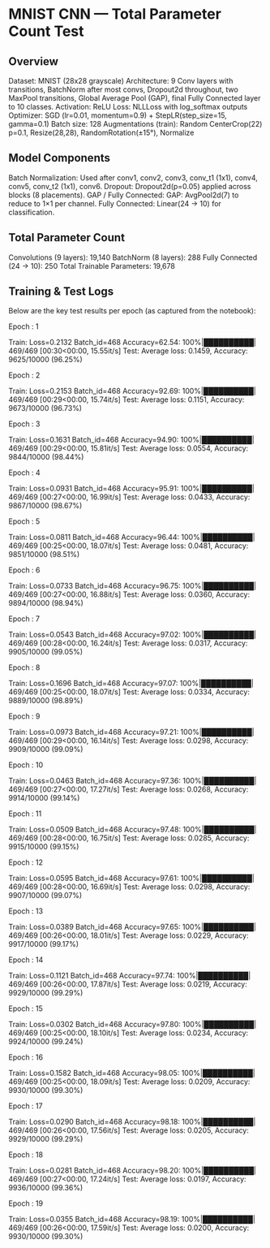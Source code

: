 # MNIST CNN — Total Parameter Count Test

## Overview
Dataset: MNIST (28x28 grayscale)
Architecture: 9 Conv layers with transitions, BatchNorm after most convs, Dropout2d throughout, two MaxPool transitions, Global Average Pool (GAP), final Fully Connected layer to 10 classes.
Activation: ReLU
Loss: NLLLoss with log_softmax outputs
Optimizer: SGD (lr=0.01, momentum=0.9) + StepLR(step_size=15, gamma=0.1)
Batch size: 128
Augmentations (train): Random CenterCrop(22) p=0.1, Resize(28,28), RandomRotation(±15°), Normalize

## Model Components
Batch Normalization: Used after conv1, conv2, conv3, conv_t1 (1x1), conv4, conv5, conv_t2 (1x1), conv6.
Dropout: Dropout2d(p=0.05) applied across blocks (8 placements).
GAP / Fully Connected:
GAP: AvgPool2d(7) to reduce to 1×1 per channel.
Fully Connected: Linear(24 → 10) for classification.

## Total Parameter Count
Convolutions (9 layers): 19,140
BatchNorm (8 layers): 288
Fully Connected (24 → 10): 250
Total Trainable Parameters: 19,678

## Training & Test Logs
Below are the key test results per epoch (as captured from the notebook):

Epoch : 1 

Train: Loss=0.2132 Batch_id=468 Accuracy=62.54: 100%|██████████| 469/469 [00:30<00:00, 15.55it/s]
Test: Average loss: 0.1459, Accuracy: 9625/10000 (96.25%)

Epoch : 2 

Train: Loss=0.2153 Batch_id=468 Accuracy=92.69: 100%|██████████| 469/469 [00:29<00:00, 15.74it/s]
Test: Average loss: 0.1151, Accuracy: 9673/10000 (96.73%)

Epoch : 3 

Train: Loss=0.1631 Batch_id=468 Accuracy=94.90: 100%|██████████| 469/469 [00:29<00:00, 15.81it/s]
Test: Average loss: 0.0554, Accuracy: 9844/10000 (98.44%)

Epoch : 4 

Train: Loss=0.0931 Batch_id=468 Accuracy=95.91: 100%|██████████| 469/469 [00:27<00:00, 16.99it/s]
Test: Average loss: 0.0433, Accuracy: 9867/10000 (98.67%)

Epoch : 5 

Train: Loss=0.0811 Batch_id=468 Accuracy=96.44: 100%|██████████| 469/469 [00:25<00:00, 18.07it/s]
Test: Average loss: 0.0481, Accuracy: 9851/10000 (98.51%)

Epoch : 6 

Train: Loss=0.0733 Batch_id=468 Accuracy=96.75: 100%|██████████| 469/469 [00:27<00:00, 16.88it/s]
Test: Average loss: 0.0360, Accuracy: 9894/10000 (98.94%)

Epoch : 7 

Train: Loss=0.0543 Batch_id=468 Accuracy=97.02: 100%|██████████| 469/469 [00:28<00:00, 16.24it/s]
Test: Average loss: 0.0317, Accuracy: 9905/10000 (99.05%)

Epoch : 8 

Train: Loss=0.1696 Batch_id=468 Accuracy=97.07: 100%|██████████| 469/469 [00:25<00:00, 18.07it/s]
Test: Average loss: 0.0334, Accuracy: 9889/10000 (98.89%)

Epoch : 9 

Train: Loss=0.0973 Batch_id=468 Accuracy=97.21: 100%|██████████| 469/469 [00:29<00:00, 16.14it/s]
Test: Average loss: 0.0298, Accuracy: 9909/10000 (99.09%)


Epoch : 10 

Train: Loss=0.0463 Batch_id=468 Accuracy=97.36: 100%|██████████| 469/469 [00:27<00:00, 17.27it/s]
Test: Average loss: 0.0268, Accuracy: 9914/10000 (99.14%)

Epoch : 11 

Train: Loss=0.0509 Batch_id=468 Accuracy=97.48: 100%|██████████| 469/469 [00:28<00:00, 16.75it/s]
Test: Average loss: 0.0285, Accuracy: 9915/10000 (99.15%)

Epoch : 12 

Train: Loss=0.0595 Batch_id=468 Accuracy=97.61: 100%|██████████| 469/469 [00:28<00:00, 16.69it/s]
Test: Average loss: 0.0298, Accuracy: 9907/10000 (99.07%)

Epoch : 13 

Train: Loss=0.0389 Batch_id=468 Accuracy=97.65: 100%|██████████| 469/469 [00:26<00:00, 18.01it/s]
Test: Average loss: 0.0229, Accuracy: 9917/10000 (99.17%)

Epoch : 14 

Train: Loss=0.1121 Batch_id=468 Accuracy=97.74: 100%|██████████| 469/469 [00:26<00:00, 17.87it/s]
Test: Average loss: 0.0219, Accuracy: 9929/10000 (99.29%)

Epoch : 15 

Train: Loss=0.0302 Batch_id=468 Accuracy=97.80: 100%|██████████| 469/469 [00:25<00:00, 18.10it/s]
Test: Average loss: 0.0234, Accuracy: 9924/10000 (99.24%)

Epoch : 16 

Train: Loss=0.1582 Batch_id=468 Accuracy=98.05: 100%|██████████| 469/469 [00:25<00:00, 18.09it/s]
Test: Average loss: 0.0209, Accuracy: 9930/10000 (99.30%)

Epoch : 17 

Train: Loss=0.0290 Batch_id=468 Accuracy=98.18: 100%|██████████| 469/469 [00:26<00:00, 17.56it/s]
Test: Average loss: 0.0205, Accuracy: 9929/10000 (99.29%)

Epoch : 18 

Train: Loss=0.0281 Batch_id=468 Accuracy=98.20: 100%|██████████| 469/469 [00:27<00:00, 17.24it/s]
Test: Average loss: 0.0197, Accuracy: 9936/10000 (99.36%)

Epoch : 19 

Train: Loss=0.0355 Batch_id=468 Accuracy=98.19: 100%|██████████| 469/469 [00:26<00:00, 17.59it/s]
Test: Average loss: 0.0200, Accuracy: 9930/10000 (99.30%)
